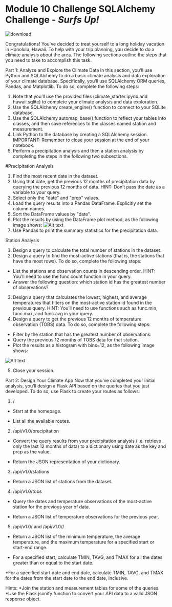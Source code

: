 # Module 10 Challenge SQLAlchemy Challenge - _Surfs Up!_

![download](https://github.com/CBURKHARDT47/sqlalchemy-challenge/assets/128064003/fdeade96-e6bd-48a5-a8ca-48102cb05f5a)

Congratulations! You've decided to treat yourself to a long holiday vacation in Honolulu, Hawaii. To help with your trip planning, you decide to do a climate analysis about the area. The following sections outline the steps that you need to take to accomplish this task.

Part 1: Analyze and Explore the Climate Data
In this section, you’ll use Python and SQLAlchemy to do a basic climate analysis and data exploration of your climate database. Specifically, you’ll use SQLAlchemy ORM queries, Pandas, and Matplotlib. To do so, complete the following steps:

1. Note that you’ll use the provided files (climate_starter.ipynb and hawaii.sqlite) to complete your climate analysis and data exploration.
2. Use the SQLAlchemy create_engine() function to connect to your SQLite database.
3. Use the SQLAlchemy automap_base() function to reflect your tables into classes, and then save references to the classes named station and measurement.
4. Link Python to the database by creating a SQLAlchemy session. 
IMPORTANT: Remember to close your session at the end of your notebook.
5. Perform a precipitation analysis and then a station analysis by completing the steps in the following two subsections.

#Precipitation Analysis
1. Find the most recent date in the dataset.
2. Using that date, get the previous 12 months of precipitation data by querying the previous 12 months of data.
HINT: Don’t pass the date as a variable to your query.
3. Select only the "date" and "prcp" values.
4. Load the query results into a Pandas DataFrame. Explicitly set the column names.
5. Sort the DataFrame values by "date".
6. Plot the results by using the DataFrame plot method, as the following image shows:
![Alt text](https://static.bc-edx.com/data/dl-1-2/m10/lms/img/precipitation.jpg)
7. Use Pandas to print the summary statistics for the precipitation data.

Station Analysis
1. Design a query to calculate the total number of stations in the dataset.
2. Design a query to find the most-active stations (that is, the stations that have the most rows). To do so, complete the following steps:
* List the stations and observation counts in descending order.
HINT: You’ll need to use the func.count function in your query.
* Answer the following question: which station id has the greatest number of observations?
3. Design a query that calculates the lowest, highest, and average temperatures that filters on the most-active station id found in the previous query.
HINT: You’ll need to use functions such as func.min, func.max, and func.avg in your query.
4. Design a query to get the previous 12 months of temperature observation (TOBS) data. To do so, complete the following steps:
* Filter by the station that has the greatest number of observations.
* Query the previous 12 months of TOBS data for that station.
* Plot the results as a histogram with bins=12, as the following image shows:

![Alt text](https://static.bc-edx.com/data/dl-1-2/m10/lms/img/station-histogram.jpg)

5. Close your session.
   

Part 2: Design Your Climate App
Now that you’ve completed your initial analysis, you’ll design a Flask API based on the queries that you just developed. To do so, use Flask to create your routes as follows:

1. /

* Start at the homepage.

* List all the available routes.

2. /api/v1.0/precipitation

* Convert the query results from your precipitation analysis (i.e. retrieve only the last 12 months of data) to a dictionary using date as the key and prcp as the value.

* Return the JSON representation of your dictionary.

3. /api/v1.0/stations

* Return a JSON list of stations from the dataset.

4. /api/v1.0/tobs

* Query the dates and temperature observations of the most-active station for the previous year of data.

* Return a JSON list of temperature observations for the previous year.

5. /api/v1.0/<start> and /api/v1.0/<start>/<end>

* Return a JSON list of the minimum temperature, the average temperature, and the maximum temperature for a specified start or start-end range.

* For a specified start, calculate TMIN, TAVG, and TMAX for all the dates greater than or equal to the start date.

*For a specified start date and end date, calculate TMIN, TAVG, and TMAX for the dates from the start date to the end date, inclusive.

Hints: 
*Join the station and measurement tables for some of the queries. 
*Use the Flask jsonify function to convert your API data to a valid JSON response object.
